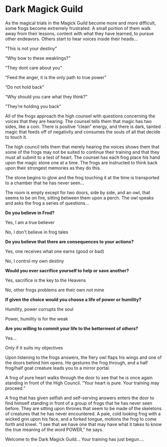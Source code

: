 # Dark Magick Guild

As the magical trials in the Magick Guild become more and more difficult, some frogs become extremely frustrated. A small portion of them walk away from their lessons, content with what they have learned, to pursue other endeavors. Others start to hear voices inside their heads…

“This is not your destiny”&#x20;

“Why bow to these weaklings?”&#x20;

“They dont care about you”&#x20;

“Feed the anger, it is the only path to true power”&#x20;

“Do not hold back”&#x20;

“Why should you care what they think?”&#x20;

“They’re holding you back”

All of the frogs approach the high counsel with questions concerning the voices that they are hearing. The counsel tells them that magic has two sides, like a coin. There is positive “clean” energy, and there is dark, tainted magic that feeds off of negativity and consumes the souls of all that decide to touch it.

The high council tells them that merely hearing the voices shows them that some of the frogs may not be suited to continue their training and that they must all submit to a test of heart. The counsel has each frog place his hand upon the magic stone one at a time. The frogs are instructed to think back upon their strongest memories as they do this.

The stone begins to glow and the frog touching it at the time is transported to a chamber that he has never seen…

The room is empty except for two doors, side by side, and an owl, that seems to be on fire, sitting between them upon a perch. The owl speaks and asks the frog a series of questions…



**Do you believe in Frod?**

Yes, I am a true believer&#x20;

No, I don't believe in frog tales&#x20;



**Do you believe that there are consequences to your actions?**

Yes, one receives what one earns (good or bad)&#x20;

No, I control my own destiny&#x20;



**Would you ever sacrifice yourself to help or save another?**&#x20;

Yes, sacrifice is the key to the Heavens&#x20;

No, other frogs problems are their own not mine&#x20;



**If given the choice would you choose a life of power or humility?**&#x20;

Humility, power corrupts the soul&#x20;

Power, humility is for the weak&#x20;



**Are you willing to commit your life to the betterment of others?**&#x20;

Yes…&#x20;

Only if it suits my objectives



Upon listening to the frogs answers, the fiery owl flaps his wings and one of the doors behind him opens. He gestures the frog through, and a half frog/half goat creature leads you to a mirror portal.

A frog of pure heart walks through the door to see that he is once again standing in front of the High Council. “Your heart is pure. Your training may proceed.”

A frog that has given selfish and self-serving answers enters the door to find himself standing in front of a group of frogs that he has never seen before. They are sitting upon thrones that seem to be made of the skeletons of creatures that he has never encountered. A pale, cold looking frog with a wicked grin upon his face, and a forked tongue, motions the frog to come forth and kneel. “I see that we have one that may have what it takes to know the true meaning of the word POWER,” he says.

Welcome to the Dark Magick Guild… Your training has just begun….
